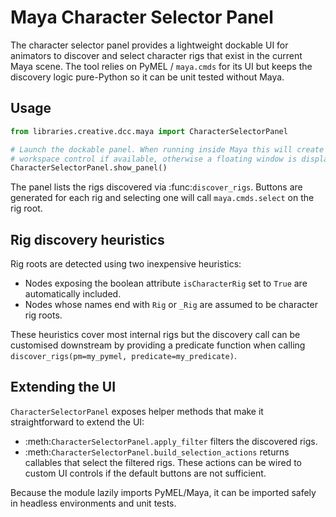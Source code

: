 # Maya Character Selector Panel

The character selector panel provides a lightweight dockable UI for animators to
discover and select character rigs that exist in the current Maya scene. The
tool relies on PyMEL / `maya.cmds` for its UI but keeps the discovery logic
pure-Python so it can be unit tested without Maya.

## Usage

```python
from libraries.creative.dcc.maya import CharacterSelectorPanel

# Launch the dockable panel. When running inside Maya this will create a
# workspace control if available, otherwise a floating window is displayed.
CharacterSelectorPanel.show_panel()
```

The panel lists the rigs discovered via :func:`discover_rigs`. Buttons are
generated for each rig and selecting one will call ``maya.cmds.select`` on the
rig root.

## Rig discovery heuristics

Rig roots are detected using two inexpensive heuristics:

* Nodes exposing the boolean attribute ``isCharacterRig`` set to ``True`` are
  automatically included.
* Nodes whose names end with ``Rig`` or ``_Rig`` are assumed to be character
  rig roots.

These heuristics cover most internal rigs but the discovery call can be
customised downstream by providing a predicate function when calling
``discover_rigs(pm=my_pymel, predicate=my_predicate)``.

## Extending the UI

`CharacterSelectorPanel` exposes helper methods that make it straightforward to
extend the UI:

* :meth:`CharacterSelectorPanel.apply_filter` filters the discovered rigs.
* :meth:`CharacterSelectorPanel.build_selection_actions` returns callables that
  select the filtered rigs. These actions can be wired to custom UI controls if
  the default buttons are not sufficient.

Because the module lazily imports PyMEL/Maya, it can be imported safely in
headless environments and unit tests.

